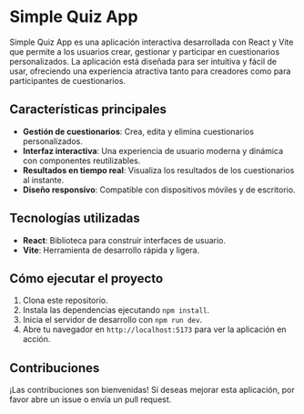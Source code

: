 # Simple Quiz App

Simple Quiz App es una aplicación interactiva desarrollada con React y Vite que permite a los usuarios crear, gestionar y participar en cuestionarios personalizados. La aplicación está diseñada para ser intuitiva y fácil de usar, ofreciendo una experiencia atractiva tanto para creadores como para participantes de cuestionarios.

## Características principales

- **Gestión de cuestionarios**: Crea, edita y elimina cuestionarios personalizados.
- **Interfaz interactiva**: Una experiencia de usuario moderna y dinámica con componentes reutilizables.
- **Resultados en tiempo real**: Visualiza los resultados de los cuestionarios al instante.
- **Diseño responsivo**: Compatible con dispositivos móviles y de escritorio.

## Tecnologías utilizadas

- **React**: Biblioteca para construir interfaces de usuario.
- **Vite**: Herramienta de desarrollo rápida y ligera.

## Cómo ejecutar el proyecto

1. Clona este repositorio.
2. Instala las dependencias ejecutando `npm install`.
3. Inicia el servidor de desarrollo con `npm run dev`.
4. Abre tu navegador en `http://localhost:5173` para ver la aplicación en acción.

## Contribuciones

¡Las contribuciones son bienvenidas! Si deseas mejorar esta aplicación, por favor abre un issue o envía un pull request.
